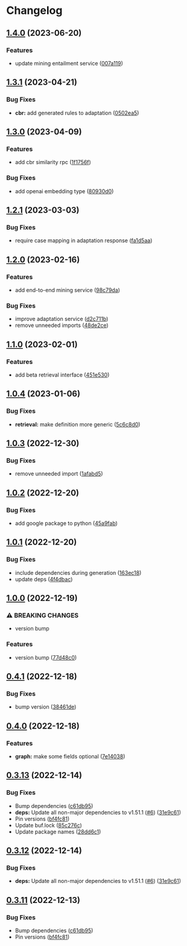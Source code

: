 # Changelog

## [1.4.0](https://github.com/recap-utr/arg-services/compare/v1.3.1...v1.4.0) (2023-06-20)


### Features

* update mining entailment service ([007a119](https://github.com/recap-utr/arg-services/commit/007a119dc237cf4260981d45c7baec6b20963065))

## [1.3.1](https://github.com/recap-utr/arg-services/compare/v1.3.0...v1.3.1) (2023-04-21)


### Bug Fixes

* **cbr:** add generated rules to adaptation ([0502ea5](https://github.com/recap-utr/arg-services/commit/0502ea517155ebf628e783fe7a53b4d97d224199))

## [1.3.0](https://github.com/recap-utr/arg-services/compare/v1.2.1...v1.3.0) (2023-04-09)


### Features

* add cbr similarity rpc ([1f1756f](https://github.com/recap-utr/arg-services/commit/1f1756f696ec3d6dad91f99df1fb9a37bb0164be))


### Bug Fixes

* add openai embedding type ([80930d0](https://github.com/recap-utr/arg-services/commit/80930d08fb35cfa1e70499bf89ccd78e838fb77e))

## [1.2.1](https://github.com/recap-utr/arg-services/compare/v1.2.0...v1.2.1) (2023-03-03)


### Bug Fixes

* require case mapping in adaptation response ([fa1d5aa](https://github.com/recap-utr/arg-services/commit/fa1d5aac69e1fc97e592584a8395c5576cc6b8bc))

## [1.2.0](https://github.com/recap-utr/arg-services/compare/v1.1.0...v1.2.0) (2023-02-16)


### Features

* add end-to-end mining service ([98c79da](https://github.com/recap-utr/arg-services/commit/98c79da98cc212487a75abbb6a8d10f0f4078013))


### Bug Fixes

* improve adaptation service ([d2c711b](https://github.com/recap-utr/arg-services/commit/d2c711bec2232b27744163394aa3620c7e269126))
* remove unneeded imports ([48de2ce](https://github.com/recap-utr/arg-services/commit/48de2ce807fb820d36c80cbdb869814532df8fa0))

## [1.1.0](https://github.com/recap-utr/arg-services/compare/v1.0.4...v1.1.0) (2023-02-01)


### Features

* add beta retrieval interface ([451e530](https://github.com/recap-utr/arg-services/commit/451e5307cae402ca36347481008fe49b4fac622b))

## [1.0.4](https://github.com/recap-utr/arg-services/compare/v1.0.3...v1.0.4) (2023-01-06)


### Bug Fixes

* **retrieval:** make definition more generic ([5c6c8d0](https://github.com/recap-utr/arg-services/commit/5c6c8d0ab79254a90e3040d683e97553981277c9))

## [1.0.3](https://github.com/recap-utr/arg-services/compare/v1.0.2...v1.0.3) (2022-12-30)


### Bug Fixes

* remove unneeded import ([1afabd5](https://github.com/recap-utr/arg-services/commit/1afabd5a7af4232908f7953b0f2be9bc38d0c1f1))

## [1.0.2](https://github.com/recap-utr/arg-services/compare/v1.0.1...v1.0.2) (2022-12-20)


### Bug Fixes

* add google package to python ([45a9fab](https://github.com/recap-utr/arg-services/commit/45a9fab52c7e19c993ea5702c5cafbf4af00dbf7))

## [1.0.1](https://github.com/recap-utr/arg-services/compare/v1.0.0...v1.0.1) (2022-12-20)


### Bug Fixes

* include dependencies during generation ([163ec18](https://github.com/recap-utr/arg-services/commit/163ec1803fa984398019e6d42bb1a73338321d02))
* update deps ([4f4dbac](https://github.com/recap-utr/arg-services/commit/4f4dbacf0d6dd20a3dd8d8021dbe371aa79cdfc2))

## [1.0.0](https://github.com/recap-utr/arg-services/compare/v0.4.1...v1.0.0) (2022-12-19)


### ⚠ BREAKING CHANGES

* version bump

### Features

* version bump ([77d48c0](https://github.com/recap-utr/arg-services/commit/77d48c0273e1103c0998b8e7b83229c0719b5881))

## [0.4.1](https://github.com/recap-utr/arg-services/compare/v0.4.0...v0.4.1) (2022-12-18)


### Bug Fixes

* bump version ([38461de](https://github.com/recap-utr/arg-services/commit/38461de60e2d61d79dde1c37e30f89af792247ed))

## [0.4.0](https://github.com/recap-utr/arg-services/compare/v0.3.13...v0.4.0) (2022-12-18)


### Features

* **graph:** make some fields optional ([7e14038](https://github.com/recap-utr/arg-services/commit/7e14038abcce4c0e9b8f56c16671e49fb6d94b04))

## [0.3.13](https://github.com/recap-utr/arg-services/compare/v0.3.12...v0.3.13) (2022-12-14)


### Bug Fixes

* Bump dependencies ([c61db95](https://github.com/recap-utr/arg-services/commit/c61db9546a8722341565c50b28aa0b7e2d874d0d))
* **deps:** Update all non-major dependencies to v1.51.1 ([#6](https://github.com/recap-utr/arg-services/issues/6)) ([31e9c61](https://github.com/recap-utr/arg-services/commit/31e9c61753c65073694d121fbde6e7e468930f56))
* Pin versions ([bf4fc81](https://github.com/recap-utr/arg-services/commit/bf4fc819e45febdef73a44f8568d0d76a8f3139b))
* Update buf.lock ([85c276c](https://github.com/recap-utr/arg-services/commit/85c276c206abb132d6b704bc5491a84c37a39ca9))
* Update package names ([28dd6c1](https://github.com/recap-utr/arg-services/commit/28dd6c1908cbe2e436b1257b5fa5dee5bef561ba))

## [0.3.12](https://github.com/recap-utr/arg-services/compare/arg-services-v0.3.11...arg-services-v0.3.12) (2022-12-14)


### Bug Fixes

* **deps:** Update all non-major dependencies to v1.51.1 ([#6](https://github.com/recap-utr/arg-services/issues/6)) ([31e9c61](https://github.com/recap-utr/arg-services/commit/31e9c61753c65073694d121fbde6e7e468930f56))

## [0.3.11](https://github.com/recap-utr/arg-services/compare/arg-services-v0.3.10...arg-services-v0.3.11) (2022-12-13)


### Bug Fixes

* Bump dependencies ([c61db95](https://github.com/recap-utr/arg-services/commit/c61db9546a8722341565c50b28aa0b7e2d874d0d))
* Pin versions ([bf4fc81](https://github.com/recap-utr/arg-services/commit/bf4fc819e45febdef73a44f8568d0d76a8f3139b))
